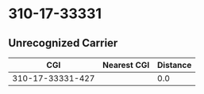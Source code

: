 # 310-17-33331
## Unrecognized Carrier


| CGI | Nearest CGI | Distance |
|-----|-------------|----------|
| 310-17-33331-427 |  | 0.0 |
